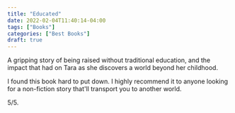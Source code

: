 ```yaml
---
title: "Educated"
date: 2022-02-04T11:40:14-04:00
tags: ["Books"]
categories: ["Best Books"]
draft: true
---
```


A gripping story of being raised without traditional education, and the impact that had on Tara as she discovers a world beyond her childhood.

I found this book hard to put down. I highly recommend it to anyone looking for a non-fiction story that'll transport you to another world.

5/5.
